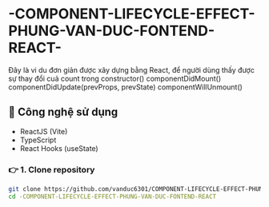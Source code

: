 # -COMPONENT-LIFECYCLE-EFFECT-PHUNG-VAN-DUC-FONTEND-REACT-
Đây là vi du đơn giản được xây dựng bằng React, để người dùng thấy được sự thay đổi cuả count trong 
constructor()
componentDidMount()
componentDidUpdate(prevProps, prevState)
componentWillUnmount()

## 🚀 Công nghệ sử dụng
- ReactJS (Vite)
- TypeScript
- React Hooks (useState)

### 👉 1. Clone repository
```bash
git clone https://github.com/vanduc6301/COMPONENT-LIFECYCLE-EFFECT-PHUNG-VAN-DUC-FONTEND-REACT-.git
cd -COMPONENT-LIFECYCLE-EFFECT-PHUNG-VAN-DUC-FONTEND-REACT
